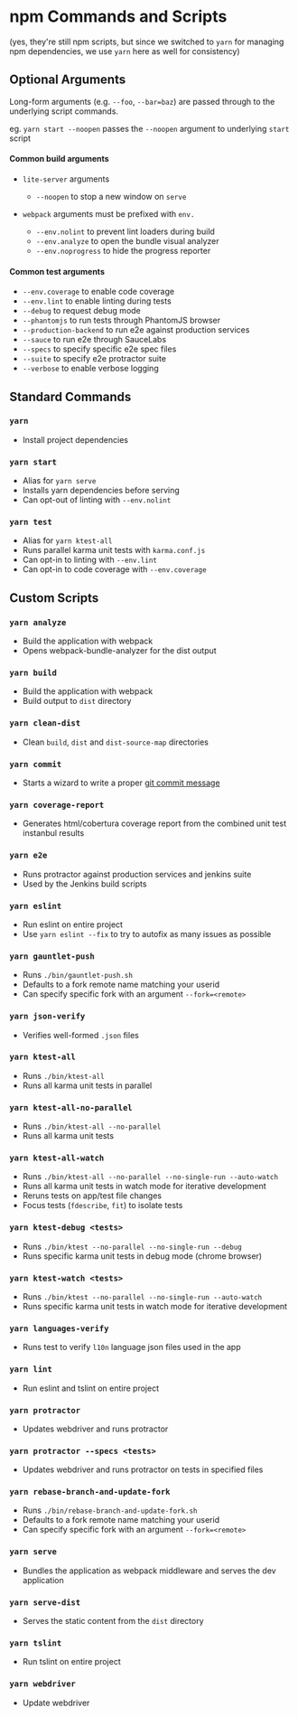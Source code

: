 # npm Commands and Scripts

(yes, they're still npm scripts, but since we switched to `yarn` for managing npm dependencies, we use `yarn` here as well for consistency)

## Optional Arguments

Long-form arguments (e.g. `--foo`, `--bar=baz`) are passed through to the underlying script commands.

eg. `yarn start --noopen` passes the `--noopen` argument to underlying `start` script

#### Common build arguments

* `lite-server` arguments
  * `--noopen` to stop a new window on `serve`

* `webpack` arguments must be prefixed with `env.`
  * `--env.nolint` to prevent lint loaders during build
  * `--env.analyze` to open the bundle visual analyzer
  * `--env.noprogress` to hide the progress reporter

#### Common test arguments

* `--env.coverage` to enable code coverage
* `--env.lint` to enable linting during tests
* `--debug` to request debug mode
* `--phantomjs` to run tests through PhantomJS browser
* `--production-backend` to run e2e against production services
* `--sauce` to run e2e through SauceLabs
* `--specs` to specify specific e2e spec files
* `--suite` to specify e2e protractor suite
* `--verbose` to enable verbose logging

## Standard Commands

### `yarn`

* Install project dependencies

### `yarn start`

* Alias for `yarn serve`
* Installs yarn dependencies before serving
* Can opt-out of linting with `--env.nolint`

### `yarn test`

* Alias for `yarn ktest-all`
* Runs parallel karma unit tests with `karma.conf.js`
* Can opt-in to linting with `--env.lint`
* Can opt-in to code coverage with `--env.coverage`

## Custom Scripts

### `yarn analyze`

* Build the application with webpack
* Opens webpack-bundle-analyzer for the dist output

### `yarn build`

* Build the application with webpack
* Build output to `dist` directory

### `yarn clean-dist`

* Clean `build`, `dist` and `dist-source-map` directories

### `yarn commit`

* Starts a wizard to write a proper [git commit message](https://github.com/angular/angular.js/blob/master/CONTRIBUTING.md#commit)

### `yarn coverage-report`

* Generates html/cobertura coverage report from the combined unit test instanbul results

### `yarn e2e`

* Runs protractor against production services and jenkins suite
* Used by the Jenkins build scripts

### `yarn eslint`

* Run eslint on entire project
* Use `yarn eslint --fix` to try to autofix as many issues as possible

### `yarn gauntlet-push`

* Runs `./bin/gauntlet-push.sh`
* Defaults to a fork remote name matching your userid
* Can specify specific fork with an argument `--fork=<remote>`

### `yarn json-verify`

* Verifies well-formed `.json` files

### `yarn ktest-all`

* Runs `./bin/ktest-all`
* Runs all karma unit tests in parallel

### `yarn ktest-all-no-parallel`

* Runs `./bin/ktest-all --no-parallel`
* Runs all karma unit tests

### `yarn ktest-all-watch`

* Runs `./bin/ktest-all --no-parallel --no-single-run --auto-watch`
* Runs all karma unit tests in watch mode for iterative development
* Reruns tests on app/test file changes
* Focus tests (`fdescribe`, `fit`) to isolate tests

### `yarn ktest-debug <tests>`

* Runs `./bin/ktest --no-parallel --no-single-run --debug`
* Runs specific karma unit tests in debug mode (chrome browser)

### `yarn ktest-watch <tests>`

* Runs `./bin/ktest --no-parallel --no-single-run --auto-watch`
* Runs specific karma unit tests in watch mode for iterative development

### `yarn languages-verify`

* Runs test to verify `l10n` language json files used in the app

### `yarn lint`

* Run eslint and tslint on entire project

### `yarn protractor`

* Updates webdriver and runs protractor

### `yarn protractor --specs <tests>`

* Updates webdriver and runs protractor on tests in specified files

### `yarn rebase-branch-and-update-fork`

* Runs `./bin/rebase-branch-and-update-fork.sh`
* Defaults to a fork remote name matching your userid
* Can specify specific fork with an argument `--fork=<remote>`

### `yarn serve`

* Bundles the application as webpack middleware and serves the dev application

### `yarn serve-dist`

* Serves the static content from the `dist` directory

### `yarn tslint`

* Run tslint on entire project

### `yarn webdriver`

* Update webdriver
